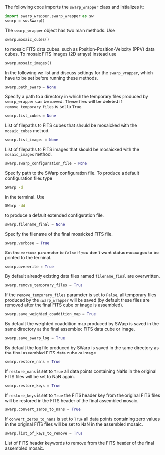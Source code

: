The following code imports the `swarp_wrapper` class and initializes it:

```python
import swarp_wrapper.swarp_wrapper as sw
swarp = sw.Swarp()
```

The `swarp_wrapper` object has two main methods. Use

```python
swarp.mosaic_cubes()
```
to mosaic FITS data cubes, such as Position-Position-Velocity (PPV) data cubes. To mosaic FITS images (2D arrays) instead use

```python
swarp.mosaic_images()
```

In the following we list and discuss settings for the `swarp_wrapper`, which have to be set before running these methods.

```python
swarp.path_swarp = None
```

Specify a path to a directory in which the temporary files produced by `swarp_wrapper` can be saved. These files will be deleted if `remove_temporary_files` is set to `True`.

```python
swarp.list_cubes = None
```

List of filepaths to FITS cubes that should be mosaicked with the `mosaic_cubes` method.

```python
swarp.list_images = None
```
List of filepaths to FITS images that should be mosaicked with the `mosaic_images` method.

```python
swarp.swarp_configuration_file = None
```
Specify path to the SWarp configuration file. To produce a default configuration files type

```bash
SWarp -d
```

in the terminal. Use

```bash
SWarp -dd
```

to produce a default extended configuration file.

```python
swarp.filename_final = None
```

Specify the filename of the final mosaicked FITS file.

```python
swarp.verbose = True
```

Set the `verbose` parameter to `False` if you don't want status messages to be printed to the terminal.

```python
swarp.overwrite = True
```

By default already existing data files named `filename_final` are overwritten.

```python
swarp.remove_temporary_files = True
```

If the `remove_temporary_files` parameter is set to `False`, all temporary files produced by the `swarp_wrapper` will be saved (by default these files are removed after the final FITS cube or image is assembled).

```python
swarp.save_weighted_coaddition_map = True
```

By default the weighted coaddition map produced by SWarp is saved in the same directory as the final assembled FITS data cube or image.

```python
swarp.save_swarp_log = True
```

By default the log file produced by SWarp is saved in the same directory as the final assembled FITS data cube or image.

```python
swarp.restore_nans = True
```

If `restore_nans` is set to `True` all data points containing NaNs in the original FITS files will be set to NaN again.

```python
swarp.restore_keys = True
```

If `restore_keys` is set to `True` the FITS header key from the original FITS files will be restored in the FITS header of the final assembled mosaic.

```python
swarp.convert_zeros_to_nans = True
```

If `convert_zeros_to_nans` is set to `True` all data points containing zero values in the original FITS files will be set to NaN in the assembled mosaic.

```python
swarp.list_of_keys_to_remove = True
```

List of FITS header keywords to remove from the FITS header of the final assembled mosaic.
